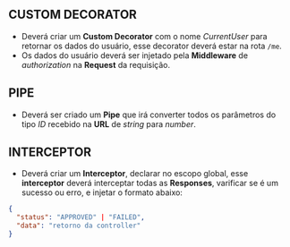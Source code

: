 ## CUSTOM DECORATOR

- Deverá criar um **Custom Decorator** com o nome _CurrentUser_ para retornar os dados do usuário, esse decorator deverá estar na rota `/me`.
- Os dados do usuário deverá ser injetado pela **Middleware** de _authorization_ na **Request** da requisição.

## PIPE

- Deverá ser criado um **Pipe** que irá converter todos os parâmetros do tipo _ID_ recebido na **URL** de _string_ para _number_.

## INTERCEPTOR

- Deverá criar um **Interceptor**, declarar no escopo global, esse **interceptor** deverá interceptar todas as **Responses**, varificar se é um sucesso ou erro, e injetar o formato abaixo:

```json
{
  "status": "APPROVED" | "FAILED",
  "data": "retorno da controller"
}
```
